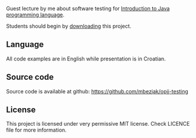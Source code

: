Guest lecture by me about software testing for [Introduction to Java programming
language](http://www.fer.unizg.hr/predmet/opjj).

Students should begin by
[downloading](https://github.com/mbezjak/opjj-testing/zipball/master) this
project.

## Language
All code examples are in English while presentation is in Croatian.

## Source code
Source code is available at github: https://github.com/mbezjak/opjj-testing

## License
This project is licensed under very permissive MIT license. Check LICENCE file
for more information.
